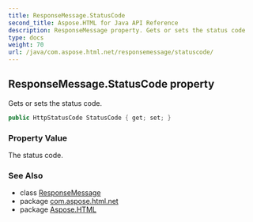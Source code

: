 ```yaml
---
title: ResponseMessage.StatusCode
second_title: Aspose.HTML for Java API Reference
description: ResponseMessage property. Gets or sets the status code
type: docs
weight: 70
url: /java/com.aspose.html.net/responsemessage/statuscode/
---
```

## ResponseMessage.StatusCode property

Gets or sets the status code.

```java
public HttpStatusCode StatusCode { get; set; }
```

### Property Value

The status code.

### See Also

* class [ResponseMessage](../)
* package [com.aspose.html.net](../../responsemessage/)
* package [Aspose.HTML](../../../)
